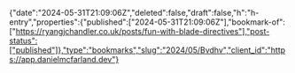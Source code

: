 {"date":"2024-05-31T21:09:06Z","deleted":false,"draft":false,"h":"h-entry","properties":{"published":["2024-05-31T21:09:06Z"],"bookmark-of":["https://ryangjchandler.co.uk/posts/fun-with-blade-directives"],"post-status":["published"]},"type":"bookmarks","slug":"2024/05/Bvdhv","client_id":"https://app.danielmcfarland.dev"}